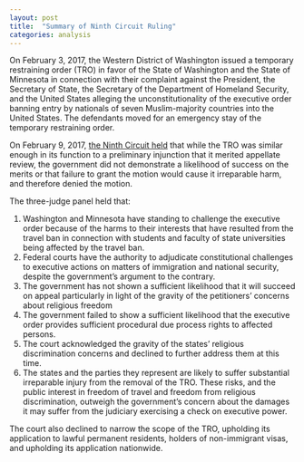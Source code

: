 ```yaml
---
layout: post
title:  "Summary of Ninth Circuit Ruling"
categories: analysis
---
```


On February 3, 2017, the Western District of Washington issued a temporary restraining order (TRO) in favor of the State of Washington and the State of Minnesota in connection with their complaint against the President, the Secretary of State, the Secretary of the Department of Homeland Security, and the United States alleging the unconstitutionality of the executive order banning entry by nationals of seven Muslim-majority countries into the United States. The defendants moved for an emergency stay of the temporary restraining order.

On February 9, 2017, [the Ninth Circuit held](http://bit.ly/2kxQA0l) that while the TRO was similar enough in its function to a preliminary injunction that it merited appellate review, the government did not demonstrate a likelihood of success on the merits or that failure to grant the motion would cause it irreparable harm, and therefore denied the motion.

The three-judge panel held that:

1. Washington and Minnesota have standing to challenge the executive order because of the harms to their interests that have resulted from the travel ban in connection with students and faculty of state universities being affected by the travel ban.
2. Federal courts have the authority to adjudicate constitutional challenges to executive actions on matters of immigration and national security, despite the government’s argument to the contrary.
3. The government has not shown a sufficient likelihood that it will succeed on appeal particularly in light of the gravity of the petitioners’ concerns about religious freedom
4. The government failed to show a sufficient likelihood that the executive order provides sufficient procedural due process rights to affected persons.
5. The court acknowledged the gravity of the states’ religious discrimination concerns and declined to further address them at this time.
6. The states and the parties they represent are likely to suffer substantial irreparable injury from the removal of the TRO. These risks, and the public interest in freedom of travel and freedom from religious discrimination, outweigh the government’s concern about the damages it may suffer from the judiciary exercising a check on executive power.

The court also declined to narrow the scope of the TRO, upholding its application to lawful permanent residents, holders of non-immigrant visas, and upholding its application nationwide.
